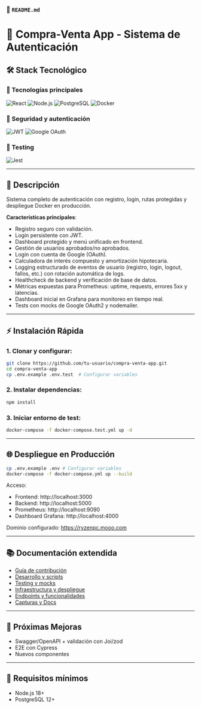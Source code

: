 ### 📄 `README.md`

# 🛒 Compra-Venta App - Sistema de Autenticación  

## 🛠 Stack Tecnológico  
### 🚀 Tecnologías principales
![React](https://img.shields.io/badge/React-18+-61DAFB?logo=react)
![Node.js](https://img.shields.io/badge/Node.js-16+-339933?logo=node.js)
![PostgreSQL](https://img.shields.io/badge/PostgreSQL-16+-4169E1?logo=postgresql&logoColor=white)
![Docker](https://img.shields.io/badge/Docker-✓-2496ED?logo=docker&logoColor=white)

### 🔐 Seguridad y autenticación
![JWT](https://img.shields.io/badge/JWT-Auth-000000?logo=json-web-tokens)
![Google OAuth](https://img.shields.io/badge/Auth-Google_OAuth2-4285F4?logo=google&logoColor=white)

### 🧪 Testing
![Jest](https://img.shields.io/badge/Tests-Jest-99424f?logo=jest)

---

## 📌 Descripción  
Sistema completo de autenticación con registro, login, rutas protegidas y despliegue Docker en producción.

**Características principales**:
- Registro seguro con validación.  
- Login persistente con JWT.  
- Dashboard protegido y menú unificado en frontend.  
- Gestión de usuarios aprobados/no aprobados.  
- Login con cuenta de Google (OAuth).  
- Calculadora de interés compuesto y amortización hipotecaria.  
- Logging estructurado de eventos de usuario (registro, login, logout, fallos, etc.) con rotación automática de logs.  
- Healthcheck de backend y verificación de base de datos.  
- Métricas expuestas para Prometheus: uptime, requests, errores 5xx y latencias.  
- Dashboard inicial en Grafana para monitoreo en tiempo real.  
- Tests con mocks de Google OAuth2 y nodemailer.  

---


## ⚡ Instalación Rápida

### 1. Clonar y configurar:
```bash
git clone https://github.com/tu-usuario/compra-venta-app.git
cd compra-venta-app
cp .env.example .env.test  # Configurar variables
```

### 2. Instalar dependencias:
```bash
npm install
```

### 3. Iniciar entorno de test:
```bash
docker-compose -f docker-compose.test.yml up -d
```


---

## 🌐 Despliegue en Producción  

```bash
cp .env.example .env # Configurar variables
docker-compose -f docker-compose.yml up --build
```

Acceso:  

- Frontend: http://localhost:3000  
- Backend: http://localhost:5000  
- Prometheus: http://localhost:9090  
- Dashboard Grafana: http://localhost:4000  

Dominio configurado: https://ryzenpc.mooo.com

---


## 📚 Documentación extendida  
- [Guía de contribución](CONTRIBUTING.md)
- [Desarrollo y scripts](USAGE.md)
- [Testing y mocks](TESTING.md)
- [Infraestructura y despliegue](INFRASTRUCTURE.md)
- [Endpoints y funcionalidades](API.md)
- [Capturas y Docs](docs/index.html)

---


## 📝 Próximas Mejoras  
- Swagger/OpenAPI + validación con Joi/zod
- E2E con Cypress
- Nuevos componentes  

---

## 📌 **Requisitos mínimos**  
- Node.js 18+  
- PostgreSQL 12+  


